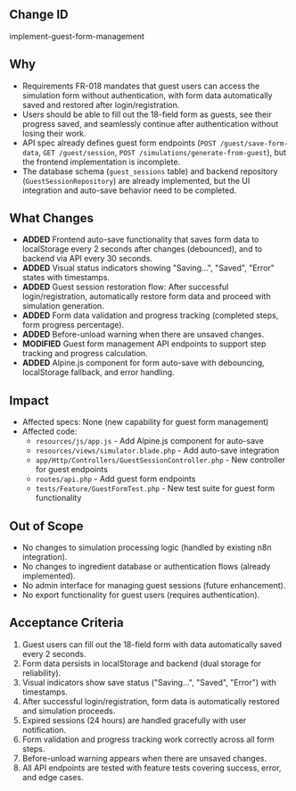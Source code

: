## Change ID
implement-guest-form-management

## Why
- Requirements FR-018 mandates that guest users can access the simulation form without authentication, with form data automatically saved and restored after login/registration.
- Users should be able to fill out the 18-field form as guests, see their progress saved, and seamlessly continue after authentication without losing their work.
- API spec already defines guest form endpoints (`POST /guest/save-form-data`, `GET /guest/session`, `POST /simulations/generate-from-guest`), but the frontend implementation is incomplete.
- The database schema (`guest_sessions` table) and backend repository (`GuestSessionRepository`) are already implemented, but the UI integration and auto-save behavior need to be completed.

## What Changes
- **ADDED** Frontend auto-save functionality that saves form data to localStorage every 2 seconds after changes (debounced), and to backend via API every 30 seconds.
- **ADDED** Visual status indicators showing "Saving...", "Saved", "Error" states with timestamps.
- **ADDED** Guest session restoration flow: After successful login/registration, automatically restore form data and proceed with simulation generation.
- **ADDED** Form data validation and progress tracking (completed steps, form progress percentage).
- **ADDED** Before-unload warning when there are unsaved changes.
- **MODIFIED** Guest form management API endpoints to support step tracking and progress calculation.
- **ADDED** Alpine.js component for form auto-save with debouncing, localStorage fallback, and error handling.

## Impact
- Affected specs: None (new capability for guest form management)
- Affected code:
  - `resources/js/app.js` - Add Alpine.js component for auto-save
  - `resources/views/simulator.blade.php` - Add auto-save integration
  - `app/Http/Controllers/GuestSessionController.php` - New controller for guest endpoints
  - `routes/api.php` - Add guest form endpoints
  - `tests/Feature/GuestFormTest.php` - New test suite for guest form functionality

## Out of Scope
- No changes to simulation processing logic (handled by existing n8n integration).
- No changes to ingredient database or authentication flows (already implemented).
- No admin interface for managing guest sessions (future enhancement).
- No export functionality for guest users (requires authentication).

## Acceptance Criteria
1. Guest users can fill out the 18-field form with data automatically saved every 2 seconds.
2. Form data persists in localStorage and backend (dual storage for reliability).
3. Visual indicators show save status ("Saving...", "Saved", "Error") with timestamps.
4. After successful login/registration, form data is automatically restored and simulation proceeds.
5. Expired sessions (24 hours) are handled gracefully with user notification.
6. Form validation and progress tracking work correctly across all form steps.
7. Before-unload warning appears when there are unsaved changes.
8. All API endpoints are tested with feature tests covering success, error, and edge cases.
